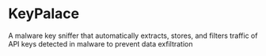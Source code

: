 # KeyPalace
A malware key sniffer that automatically extracts, stores, and filters traffic of API keys detected in malware to prevent data exfiltration
